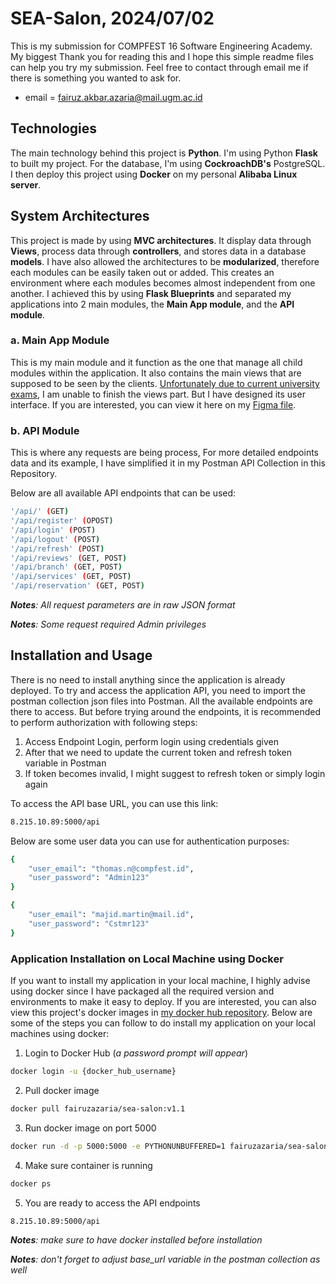 # SEA-Salon, 2024/07/02

This is my submission for COMPFEST 16 Software Engineering Academy. My biggest Thank you for reading this and I hope this simple readme files can help you try my submission. Feel free to contact through email me if there is something you wanted to ask for. 

- email = fairuz.akbar.azaria@mail.ugm.ac.id

## Technologies

The main technology behind this project is **Python**. I'm using Python **Flask** to built my project. For the database, I'm using **CockroachDB's** PostgreSQL. I then deploy this project using **Docker** on my personal **Alibaba Linux server**.

## System Architectures

This project is made by using **MVC architectures**. It display data through **Views**, process data through **controllers**, and stores data in a database **models**. I have also allowed the architectures to be **modularized**, therefore each modules can be easily taken out or added. This creates an environment where each modules becomes almost independent from one another. I achieved this by using **Flask Blueprints** and separated my applications into 2 main modules, the **Main App module**, and the **API module**.

### a. Main App Module
This is my main module and it function as the one that manage all child modules within the application. It also contains the main views that are supposed to be seen by the clients. <u>Unfortunately due to current university exams</u>, I am unable to finish the views part. But I have designed its user interface. If you are interested, you can view it here on my [Figma file](https://www.figma.com/design/dJiI7fn8yLXTjFIz1tShDj/Salon?node-id=28-3745).

### b. API Module

This is where any requests are being process, For more detailed endpoints data and its example, I have simplified it in my Postman API Collection in this Repository. 

Below are all available API endpoints that can be used:
```bash
'/api/' (GET)
'/api/register' (OPOST)
'/api/login' (POST)
'/api/logout' (POST)
'/api/refresh' (POST)
'/api/reviews' (GET, POST)
'/api/branch' (GET, POST)
'/api/services' (GET, POST)
'/api/reservation' (GET, POST)
```

***Notes**: All request parameters are in raw JSON format*

***Notes**: Some request required Admin privileges*

## Installation and Usage

There is no need to install anything since the application is already deployed. To try and access the application API, you need to import the postman collection json files into Postman. All the available endpoints are there to access. But before trying around the endpoints, it is recommended to perform authorization with following steps:

1. Access Endpoint Login, perform login using credentials given
2. After that we need to update the current token and refresh token variable in Postman
2. If token becomes invalid, I might suggest to refresh token or simply login again

To access the API base URL, you can use this link:
```bash
8.215.10.89:5000/api
```

Below are some user data you can use for authentication purposes:
```bash
{
    "user_email": "thomas.n@compfest.id",
    "user_password": "Admin123"
}
```

```bash
{
    "user_email": "majid.martin@mail.id",
    "user_password": "Cstmr123"
}
```

### Application Installation on Local Machine using Docker

If you want to install my application in your local machine, I highly advise using docker since I have packaged all the required version and environments to make it easy to deploy. If you are interested, you can also view this project's docker images in [my docker hub repository](https://hub.docker.com/repository/docker/fairuzazaria/sea-salon/general). Below are some of the steps you can follow to do install my application on your local machines using docker:

1. Login to Docker Hub (*a password prompt will appear*)
```bash
docker login -u {docker_hub_username}
```
2. Pull docker image
```bash
docker pull fairuzazaria/sea-salon:v1.1
```
3. Run docker image on port 5000
```bash
docker run -d -p 5000:5000 -e PYTHONUNBUFFERED=1 fairuzazaria/sea-salon:v1.1
```
4. Make sure container is running
```bash
docker ps
```
5. You are ready to access the API endpoints 
```bash
8.215.10.89:5000/api
```

***Notes**: make sure to have docker installed before installation*

***Notes**: don't forget to adjust base_url variable in the postman collection as well*
